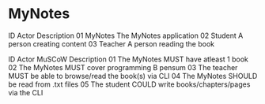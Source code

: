 # MyNotes
ID	Actor	Description
01	MyNotes	The MyNotes application
02	Student	A person creating content
03	Teacher	A person reading the book


ID	Actor	    MuSCoW	Description
01	The MyNotes	MUST	have atleast 1 book
02	The MyNotes	MUST	cover programming B pensum
03	The teacher	MUST	be able to browse/read the book(s) via CLI
04	The MyNotes	SHOULD	be read from .txt files
05	The student	COULD	write books/chapters/pages via the CLI